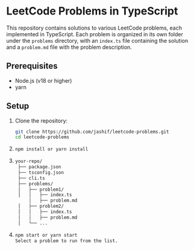 # LeetCode Problems in TypeScript

This repository contains solutions to various LeetCode problems, each implemented in TypeScript. Each problem is organized in its own folder under the `problems` directory, with an `index.ts` file containing the solution and a `problem.md` file with the problem description.

## Prerequisites

- Node.js (v18 or higher)
- yarn


## Setup

1. Clone the repository:

   ```sh
   git clone https://github.com/jashif/leetcode-problems.git
   cd leetcode-problems

2. ```sh
   npm install or yarn install
   ```
3. ```sh
   your-repo/
    ├── package.json
    ├── tsconfig.json
    ├── cli.ts
    ├── problems/
    │   ├── problem1/
    │   │   ├── index.ts
        │   ├── problem.md
    │   ├── problem2/
    │   │   ├── index.ts
    │   │   ├── problem.md
    │   └── ...

   ```
4. ```sh
   npm start or yarn start
   Select a problem to run from the list.

   ```